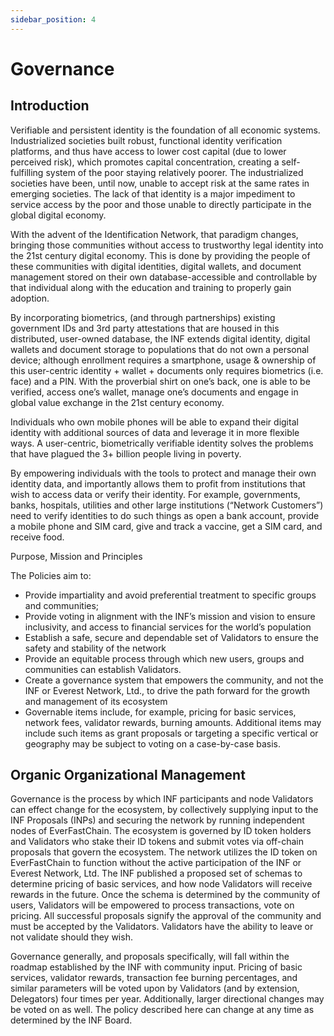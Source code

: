 ```yaml
---
sidebar_position: 4
---
```


# Governance

## Introduction

Verifiable and persistent identity is the foundation of all economic systems. Industrialized societies built robust, functional identity verification platforms, and thus have access to lower cost capital (due to lower perceived risk), which promotes capital concentration, creating a self-fulfilling system of the poor staying relatively poorer. The industrialized societies have been, until now, unable to accept risk at the same rates in emerging societies. The lack of that identity is a major impediment to service access by the poor and those unable to directly participate in the global digital economy.

With the advent of the Identification Network, that paradigm changes, bringing those communities without access to trustworthy legal identity into the 21st century digital economy. This is done by providing the people of these communities with digital identities, digital wallets, and document management stored on their own database-accessible and controllable by that individual along with the education and training to properly gain adoption.

By incorporating biometrics, (and through partnerships) existing government IDs and 3rd party attestations that are housed in this distributed, user-owned database, the INF extends digital identity, digital wallets and document storage to populations that do not own a personal device; although enrollment requires a smartphone, usage & ownership of this user-centric identity + wallet + documents only requires biometrics (i.e. face) and a PIN. With the proverbial shirt on one’s back, one is able to be verified, access one’s wallet, manage one’s documents and engage in global value exchange in the 21st century economy.

Individuals who own mobile phones will be able to expand their digital identity with additional sources of data and leverage it in more flexible ways. A user-centric, biometrically verifiable identity solves the problems that have plagued the 3+ billion people living in poverty.

By empowering individuals with the tools to protect and manage their own identity data, and importantly allows them to profit from institutions that wish to access data or verify their identity. For example, governments, banks, hospitals, utilities and other large institutions (“Network Customers”) need to verify identities to do such things as open a bank account, provide a mobile phone and SIM card, give and track a vaccine, get a SIM card, and receive food.

Purpose, Mission and Principles

The Policies aim to:

- Provide impartiality and avoid preferential treatment to specific groups and communities;
- Provide voting in alignment with the INF’s mission and vision to ensure inclusivity, and access to financial services for the world’s population
- Establish a safe, secure and dependable set of Validators to ensure the safety and stability of the network
- Provide an equitable process through which new users, groups and communities can establish Validators.
- Create a governance system that empowers the community, and not the INF or Everest Network, Ltd., to drive the path forward for the growth and management of its ecosystem
- Governable items include, for example, pricing for basic services, network fees, validator rewards, burning amounts. Additional items may include such items as grant proposals or targeting a specific vertical or geography may be subject to voting on a case-by-case basis.

## Organic Organizational Management

Governance is the process by which INF participants and node Validators can effect change for the ecosystem, by collectively supplying input to the INF Proposals (INPs) and securing the network by running independent nodes of EverFastChain. The ecosystem is governed by ID token holders and Validators who stake their ID tokens and submit votes via off-chain proposals that govern the ecosystem. The network utilizes the ID token on EverFastChain to function without the active participation of the INF or Everest Network, Ltd. The INF published a proposed set of schemas to determine pricing of basic services, and how node Validators will receive rewards in the future. Once the schema is determined by the community of users, Validators will be empowered to process transactions, vote on pricing. All successful proposals signify the approval of the community and must be accepted by the Validators. Validators have the ability to leave or not validate should they wish.

Governance generally, and proposals specifically, will fall within the roadmap established by the INF with community input. Pricing of basic services, validator rewards, transaction fee burning percentages, and similar parameters will be voted upon by Validators (and by extension, Delegators) four times per year. Additionally, larger directional changes may be voted on as well. The policy described here can change at any time as determined by the INF Board.

